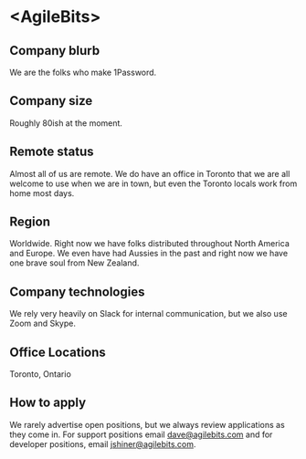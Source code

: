 # \<AgileBits\>

## Company blurb

We are the folks who make 1Password.

## Company size

Roughly 80ish at the moment.

## Remote status

Almost all of us are remote. We do have an office in Toronto that we are all welcome to use when we are in town, but even the Toronto locals work from home most days.

## Region

Worldwide. Right now we have folks distributed throughout North America and Europe. We even have had Aussies in the past and right now we have one brave soul from New Zealand.

## Company technologies

We rely very heavily on Slack for internal communication, but we also use Zoom and Skype.

## Office Locations

Toronto, Ontario

## How to apply

We rarely advertise open positions, but we always review applications as they come in. For support positions email dave@agilebits.com and for developer positions, email jshiner@agilebits.com.
